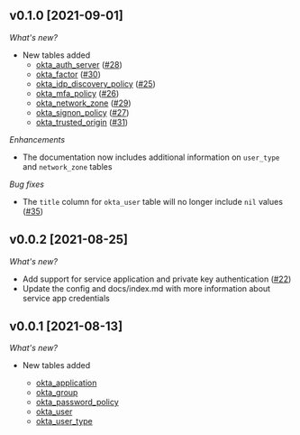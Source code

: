 ## v0.1.0 [2021-09-01]

_What's new?_

- New tables added
  - [okta_auth_server](https://hub.steampipe.io/plugins/turbot/okta/tables/okta_auth_server) ([#28](https://github.com/turbot/steampipe-plugin-okta/pull/28))
  - [okta_factor](https://hub.steampipe.io/plugins/turbot/okta/tables/okta_factor) ([#30](https://github.com/turbot/steampipe-plugin-okta/pull/30))
  - [okta_idp_discovery_policy](https://hub.steampipe.io/plugins/turbot/okta/tables/okta_idp_discovery_policy) ([#25](https://github.com/turbot/steampipe-plugin-okta/pull/25))
  - [okta_mfa_policy](https://hub.steampipe.io/plugins/turbot/okta/tables/okta_mfa_policy) ([#26](https://github.com/turbot/steampipe-plugin-okta/pull/26))
  - [okta_network_zone](https://hub.steampipe.io/plugins/turbot/okta/tables/okta_network_zone) ([#29](https://github.com/turbot/steampipe-plugin-okta/pull/29))
  - [okta_signon_policy](https://hub.steampipe.io/plugins/turbot/okta/tables/okta_signon_policy) ([#27](https://github.com/turbot/steampipe-plugin-okta/pull/27))
  - [okta_trusted_origin](https://hub.steampipe.io/plugins/turbot/okta/tables/okta_trusted_origin) ([#31](https://github.com/turbot/steampipe-plugin-okta/pull/31))

_Enhancements_

- The documentation now includes additional information on `user_type` and `network_zone` tables

_Bug fixes_

- The `title` column for `okta_user` table will no longer include `nil` values ([#35](https://github.com/turbot/steampipe-plugin-okta/pull/35))
  
## v0.0.2 [2021-08-25]

_What's new?_

- Add support for service application and private key authentication ([#22](https://github.com/turbot/steampipe-plugin-okta/pull/22))
- Update the config and docs/index.md with more information about service app credentials

## v0.0.1 [2021-08-13]

_What's new?_

- New tables added

  - [okta_application](https://hub.steampipe.io/plugins/turbot/okta/tables/okta_application)
  - [okta_group](https://hub.steampipe.io/plugins/turbot/okta/tables/okta_group)
  - [okta_password_policy](https://hub.steampipe.io/plugins/turbot/okta/tables/okta_password_policy)
  - [okta_user](https://hub.steampipe.io/plugins/turbot/okta/tables/okta_user)
  - [okta_user_type](https://hub.steampipe.io/plugins/turbot/okta/tables/okta_user_type)
